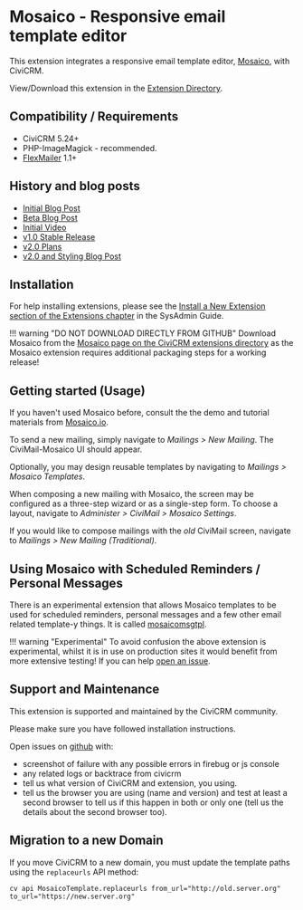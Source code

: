 # Mosaico - Responsive email template editor

This extension integrates a responsive email template editor, [Mosaico](https://mosaico.io/), with CiviCRM.

View/Download this extension in the [Extension Directory](https://civicrm.org/extensions/email-template-builder).

## Compatibility / Requirements
* CiviCRM 5.24+
* PHP-ImageMagick - recommended.
* [FlexMailer](https://docs.civicrm.org/flexmailer/en/latest/) 1.1+ 

## History and blog posts
 * [Initial Blog Post](https://civicrm.org/blogs/parvez/a-new-beginning-for-civimail)
 * [Beta Blog Post](https://civicrm.org/blog/deepaksrivastava/email-template-builder-civimosaico-is-now-beta)
 * [Initial Video](https://vimeo.com/156633077)
 * [v1.0 Stable Release](https://github.com/veda-consulting/uk.co.vedaconsulting.mosaico/releases/tag/1.0)
 * [v2.0 Plans](https://civicrm.org/blog/jamienovick/email-template-builder-mosaico-phase-2-plans)
 * [v2.0 and Styling Blog Post](https://civicrm.org/blog/jamienovick/extreme-makeovers-civicrm-style-introducing-the-shoreditch-theme-civicrms-new-user)

## Installation

For help installing extensions, please see the [Install a New Extension section of the Extensions chapter](https://docs.civicrm.org/sysadmin/en/latest/customize/extensions/#installing-a-new-extension) in the SysAdmin Guide.

!!! warning "DO NOT DOWNLOAD DIRECTLY FROM GITHUB" 
    Download Mosaico from the [Mosaico page on the CiviCRM extensions directory](https://civicrm.org/extensions/email-template-builder) as the Mosaico extension requires additional packaging steps for a working release!

## Getting started (Usage)

If you haven't used Mosaico before, consult the the demo and tutorial materials from [Mosaico.io](https://mosaico.io/index.html).

To send a new mailing, simply navigate to *Mailings > New Mailing*. The CiviMail-Mosaico UI should appear.

Optionally, you may design reusable templates by navigating to *Mailings > Mosaico Templates*.

When composing a new mailing with Mosaico, the screen may be configured as a three-step wizard or as a single-step form. To
choose a layout, navigate to *Administer > CiviMail > Mosaico Settings*.

If you would like to compose mailings with the *old* CiviMail screen, navigate to *Mailings > New Mailing (Traditional)*.

## Using Mosaico with Scheduled Reminders / Personal Messages
There is an experimental extension that allows Mosaico templates to be used for scheduled reminders, personal messages and a few other email related template-y things. It is called [mosaicomsgtpl](https://github.com/civicrm/org.civicrm.mosaicomsgtpl).

!!! warning "Experimental"
    To avoid confusion the above extension is experimental, whilst it is in use on production sites it would benefit from more extensive testing! If you can help [open an issue](https://github.com/civicrm/org.civicrm.mosaicomsgtpl/issues).

## Support and Maintenance

This extension is supported and maintained by the CiviCRM community.

Please make sure you have followed installation instructions.

Open issues on [github](https://github.com/veda-consulting/uk.co.vedaconsulting.mosaico/issues) with:
- screenshot of failure with any possible errors in firebug or js console
- any related logs or backtrace from civicrm
- tell us what version of CiviCRM and extension, you using.
- tell us the browser you are using (name and version) and test at least a second browser to tell us if this happen in both or only one (tell us the details about the second browser too).

## Migration to a new Domain

If you move CiviCRM to a new domain, you must update the template paths using the `replaceurls` API method:

```
cv api MosaicoTemplate.replaceurls from_url="http://old.server.org" to_url="https://new.server.org"
```
